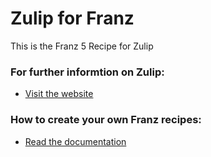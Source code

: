 # Zulip for Franz
This is the Franz 5 Recipe for Zulip

### For further informtion on Zulip:
* [Visit the website](https://zulipchat.com/why-zulip/)

### How to create your own Franz recipes:
* [Read the documentation](https://github.com/meetfranz/plugins)